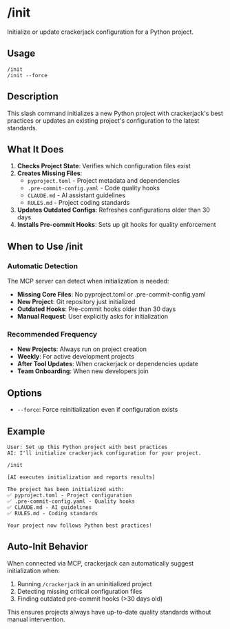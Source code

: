 # /init

Initialize or update crackerjack configuration for a Python project.

## Usage

```
/init
/init --force
```

## Description

This slash command initializes a new Python project with crackerjack's best practices or updates an existing project's configuration to the latest standards.

## What It Does

1. **Checks Project State**: Verifies which configuration files exist
1. **Creates Missing Files**:
   - `pyproject.toml` - Project metadata and dependencies
   - `.pre-commit-config.yaml` - Code quality hooks
   - `CLAUDE.md` - AI assistant guidelines
   - `RULES.md` - Project coding standards
1. **Updates Outdated Configs**: Refreshes configurations older than 30 days
1. **Installs Pre-commit Hooks**: Sets up git hooks for quality enforcement

## When to Use /init

### Automatic Detection

The MCP server can detect when initialization is needed:

- **Missing Core Files**: No pyproject.toml or .pre-commit-config.yaml
- **New Project**: Git repository just initialized
- **Outdated Hooks**: Pre-commit hooks older than 30 days
- **Manual Request**: User explicitly asks for initialization

### Recommended Frequency

- **New Projects**: Always run on project creation
- **Weekly**: For active development projects
- **After Tool Updates**: When crackerjack or dependencies update
- **Team Onboarding**: When new developers join

## Options

- `--force`: Force reinitialization even if configuration exists

## Example

```
User: Set up this Python project with best practices
AI: I'll initialize crackerjack configuration for your project.

/init

[AI executes initialization and reports results]

The project has been initialized with:
✅ pyproject.toml - Project configuration
✅ .pre-commit-config.yaml - Quality hooks
✅ CLAUDE.md - AI guidelines
✅ RULES.md - Coding standards

Your project now follows Python best practices!
```

## Auto-Init Behavior

When connected via MCP, crackerjack can automatically suggest initialization when:

1. Running `/crackerjack` in an uninitialized project
1. Detecting missing critical configuration files
1. Finding outdated pre-commit hooks (>30 days old)

This ensures projects always have up-to-date quality standards without manual intervention.
